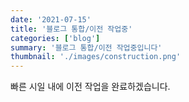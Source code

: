 ```yaml
---
date: '2021-07-15'
title: '블로그 통합/이전 작업중'
categories: ['blog']
summary: '블로그 통합/이전 작업중입니다'
thumbnail: './images/construction.png'
---
```


빠른 시일 내에 이전 작업을 완료하겠습니다.